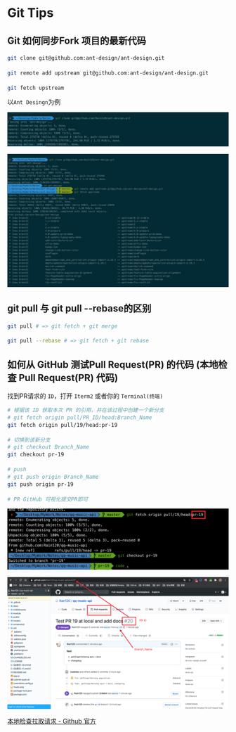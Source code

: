 # Git Tips
## Git 如何同步Fork 项目的最新代码

```sh
git clone git@github.com:ant-design/ant-design.git

git remote add upstream git@github.com:ant-design/ant-design.git

git fetch upstream
```

以`Ant Desingn`为例

![git-fork-tips.png](../images/git-fork-tips.png)

![git-fetch-upstream.png](../images/git-fetch-upstream.png)

## git pull 与 git pull --rebase的区别

```sh
git pull # => git fetch + git merge

git pull --rebase # => git fetch + git rebase
```



## 如何从 GitHub 测试Pull Request(PR) 的代码 (本地检查 Pull Request(PR) 代码)

找到PR请求的 `ID`，打开 `Iterm2` 或者你的 `Terminal(终端)`

```sh
# 根据该 ID 获取本次 PR 的引用，并在该过程中创建一个新分支
# git fetch origin pull/PR_ID/head:Branch_Name
git fetch origin pull/19/head:pr-19

# 切换到该新分支
# git checkout Branch_Name
git checkout pr-19

# push
# git push origin Branch_Name
git push origin pr-19

# PR GitHub 可视化提交PR即可
```

![git-pr-fetch-origin.png](../images/git-pr-fetch-origin.png)

![git-pr-github.png](../images/git-pr-github.png)

[本地检查拉取请求 - Github 官方](https://docs.github.com/cn/github/collaborating-with-issues-and-pull-requests/checking-out-pull-requests-locally)
